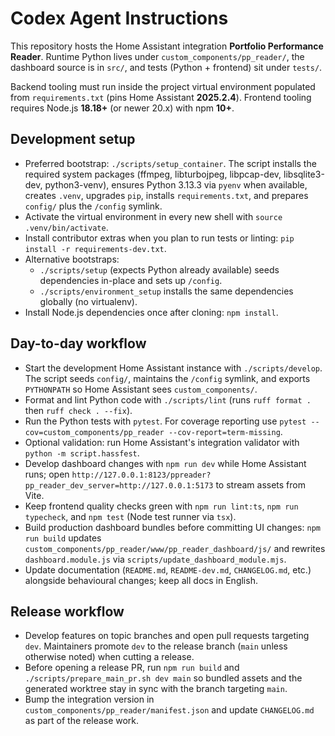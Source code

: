 # Codex Agent Instructions

This repository hosts the Home Assistant integration **Portfolio Performance Reader**. Runtime Python lives under `custom_components/pp_reader/`, the dashboard source is in `src/`, and tests (Python + frontend) sit under `tests/`.

Backend tooling must run inside the project virtual environment populated from `requirements.txt` (pins Home Assistant **2025.2.4**). Frontend tooling requires Node.js **18.18+** (or newer 20.x) with npm **10+**.

## Development setup
- Preferred bootstrap: `./scripts/setup_container`. The script installs the required system packages (ffmpeg, libturbojpeg, libpcap-dev, libsqlite3-dev, python3-venv), ensures Python 3.13.3 via `pyenv` when available, creates `.venv`, upgrades `pip`, installs `requirements.txt`, and prepares `config/` plus the `/config` symlink.
- Activate the virtual environment in every new shell with `source .venv/bin/activate`.
- Install contributor extras when you plan to run tests or linting: `pip install -r requirements-dev.txt`.
- Alternative bootstraps:
  - `./scripts/setup` (expects Python already available) seeds dependencies in-place and sets up `/config`.
  - `./scripts/environment_setup` installs the same dependencies globally (no virtualenv).
- Install Node.js dependencies once after cloning: `npm install`.

## Day-to-day workflow
- Start the development Home Assistant instance with `./scripts/develop`. The script seeds `config/`, maintains the `/config` symlink, and exports `PYTHONPATH` so Home Assistant sees `custom_components/`.
- Format and lint Python code with `./scripts/lint` (runs `ruff format .` then `ruff check . --fix`).
- Run the Python tests with `pytest`. For coverage reporting use `pytest --cov=custom_components/pp_reader --cov-report=term-missing`.
- Optional validation: run Home Assistant's integration validator with `python -m script.hassfest`.
- Develop dashboard changes with `npm run dev` while Home Assistant runs; open `http://127.0.0.1:8123/ppreader?pp_reader_dev_server=http://127.0.0.1:5173` to stream assets from Vite.
- Keep frontend quality checks green with `npm run lint:ts`, `npm run typecheck`, and `npm test` (Node test runner via `tsx`).
- Build production dashboard bundles before committing UI changes: `npm run build` updates `custom_components/pp_reader/www/pp_reader_dashboard/js/` and rewrites `dashboard.module.js` via `scripts/update_dashboard_module.mjs`.
- Update documentation (`README.md`, `README-dev.md`, `CHANGELOG.md`, etc.) alongside behavioural changes; keep all docs in English.

## Release workflow
- Develop features on topic branches and open pull requests targeting `dev`. Maintainers promote `dev` to the release branch (`main` unless otherwise noted) when cutting a release.
- Before opening a release PR, run `npm run build` and `./scripts/prepare_main_pr.sh dev main` so bundled assets and the generated worktree stay in sync with the branch targeting `main`.
- Bump the integration version in `custom_components/pp_reader/manifest.json` and update `CHANGELOG.md` as part of the release work.
